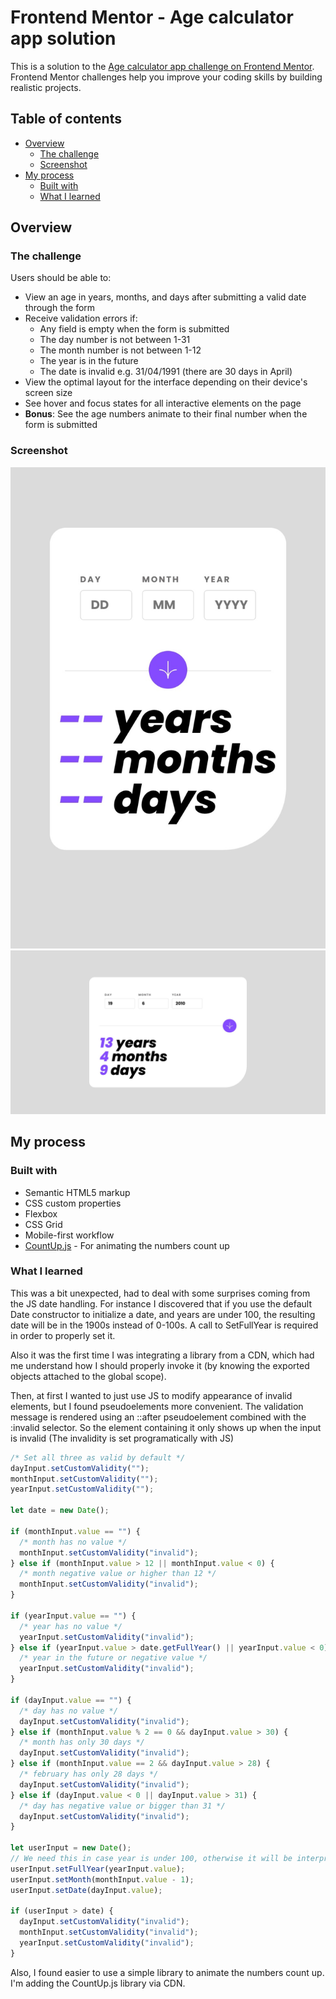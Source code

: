 # Frontend Mentor - Age calculator app solution

This is a solution to the [Age calculator app challenge on Frontend Mentor](https://www.frontendmentor.io/challenges/age-calculator-app-dF9DFFpj-Q). Frontend Mentor challenges help you improve your coding skills by building realistic projects.

## Table of contents

- [Overview](#overview)
  - [The challenge](#the-challenge)
  - [Screenshot](#screenshot)
- [My process](#my-process)
  - [Built with](#built-with)
  - [What I learned](#what-i-learned)

## Overview

### The challenge

Users should be able to:

- View an age in years, months, and days after submitting a valid date through the form
- Receive validation errors if:
  - Any field is empty when the form is submitted
  - The day number is not between 1-31
  - The month number is not between 1-12
  - The year is in the future
  - The date is invalid e.g. 31/04/1991 (there are 30 days in April)
- View the optimal layout for the interface depending on their device's screen size
- See hover and focus states for all interactive elements on the page
- **Bonus**: See the age numbers animate to their final number when the form is submitted

### Screenshot

![](./mobile.jpeg)
![](./desktop.jpeg)

## My process

### Built with

- Semantic HTML5 markup
- CSS custom properties
- Flexbox
- CSS Grid
- Mobile-first workflow
- [CountUp.js](https://inorganik.github.io/countUp.js/) - For animating the numbers count up

### What I learned

This was a bit unexpected, had to deal with some surprises coming from the JS date handling. For instance I discovered that if you use the default Date constructor to initialize a date, and years are under 100, the resulting date will be in the 1900s instead of 0-100s. A call to SetFullYear is required in order to properly set it.

Also it was the first time I was integrating a library from a CDN, which had me understand how I should properly invoke it (by knowing the exported objects attached to the global scope).

Then, at first I wanted to just use JS to modify appearance of invalid elements, but I found pseudoelements more convenient. The validation message is rendered using an ::after pseudoelement combined with the :invalid selector. So the element containing it only shows up when the input is invalid (The invalidity is set programatically with JS)

```js
/* Set all three as valid by default */
dayInput.setCustomValidity("");
monthInput.setCustomValidity("");
yearInput.setCustomValidity("");

let date = new Date();

if (monthInput.value == "") {
  /* month has no value */
  monthInput.setCustomValidity("invalid");
} else if (monthInput.value > 12 || monthInput.value < 0) {
  /* month negative value or higher than 12 */
  monthInput.setCustomValidity("invalid");
}

if (yearInput.value == "") {
  /* year has no value */
  yearInput.setCustomValidity("invalid");
} else if (yearInput.value > date.getFullYear() || yearInput.value < 0) {
  /* year in the future or negative value */
  yearInput.setCustomValidity("invalid");
}

if (dayInput.value == "") {
  /* day has no value */
  dayInput.setCustomValidity("invalid");
} else if (monthInput.value % 2 == 0 && dayInput.value > 30) {
  /* month has only 30 days */
  dayInput.setCustomValidity("invalid");
} else if (monthInput.value == 2 && dayInput.value > 28) {
  /* february has only 28 days */
  dayInput.setCustomValidity("invalid");
} else if (dayInput.value < 0 || dayInput.value > 31) {
  /* day has negative value or bigger than 31 */
  dayInput.setCustomValidity("invalid");
}

let userInput = new Date();
// We need this in case year is under 100, otherwise it will be interpreted as year 1900-2000
userInput.setFullYear(yearInput.value);
userInput.setMonth(monthInput.value - 1);
userInput.setDate(dayInput.value);

if (userInput > date) {
  dayInput.setCustomValidity("invalid");
  monthInput.setCustomValidity("invalid");
  yearInput.setCustomValidity("invalid");
}
```

Also, I found easier to use a simple library to animate the numbers count up. I'm adding the CountUp.js library via CDN.
